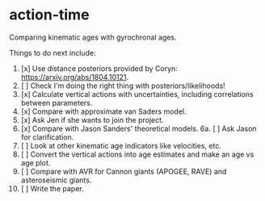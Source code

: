 # action-time
Comparing kinematic ages with gyrochronal ages.

Things to do next include:
1. [x] Use distance posteriors provided by Coryn:
https://arxiv.org/abs/1804.10121.
2. [ ] Check I'm doing the right thing with posteriors/likelihoods!
3. [x] Calculate vertical actions with uncertainties, including correlations
between parameters.
4. [x] Compare with approximate van Saders model.
5. [x] Ask Jen if she wants to join the project.
6. [x] Compare with Jason Sanders' theoretical models.
    6a. [ ] Ask Jason for clarification.
7. [ ] Look at other kinematic age indicators like velocities, etc.
8. [ ] Convert the vertical actions into age estimates and make an age vs age
plot.
9. [ ] Compare with AVR for Cannon giants (APOGEE, RAVE) and asteroseismic
giants.
10. [ ] Write the paper.
